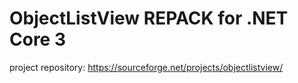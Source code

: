 # ObjectListView REPACK for .NET Core 3

project repository: https://sourceforge.net/projects/objectlistview/
